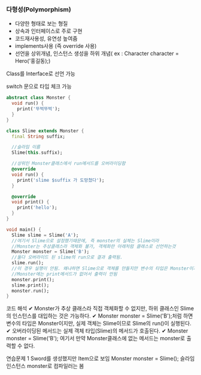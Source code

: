 ### 다형성(Polymorphism)

- 다양한 형태로 보는 형질
- 상속과 인터페이스로 주로 구현
- 코드재사용성, 유연성 높여줌
- implements사용 (즉 override 사용)
- 선언을 상위개념, 인스턴스 생성을 하위 개념( ex : Character character = Hero('홍길동);)

Class를 Interface로 선언 가능

switch 문으로 타입 체크 가능

```dart
abstract class Monster {
  void run() {
    print('뚜벅뚜벅');
  }
}

class Slime extends Monster {
  final String suffix;

  //슬라임 이름
  Slime(this.suffix);

  //상위인 Monster클래스에서 run메서드를 오버라이딩함
  @override
  void run() {
    print('slime $suffix 가 도망쳤다');
  }

  @override
  void print() {
    print('hello');
  }
}

void main() {
  Slime slime = Slime('A');
  //여기서 Slime으로 설정했기때문에, 즉 monster의 실체는 Slime이라
  //Monster는 추상클래스라 객체화 불가, 객체화란 아래처럼 클래스로 선언하는것
  Monster monster = Slime('B');
  //둘다 오버라이드 된 slime의 run으로 결과 출력됨.
  slime.run();
  //이 경우 실행이 안됨. 왜냐하면 Slime으로 객체를 만들지만 변수의 타입은 Monster이기때문에
  //Monster에는 print메서드가 없어서 출력이 안됨
  monster.print();
  slime.print();
  monster.run();
}
```

코드 해석
✔ Monster가 추상 클래스라 직접 객체화할 수 없지만, 하위 클래스인 Slime의 인스턴스를 대입하는 것은 가능하다.
✔ Monster monster = Slime('B');처럼 하면 변수의 타입은 Monster이지만, 실제 객체는 Slime이므로 Slime의 run()이 실행된다.
✔ 오버라이딩된 메서드는 실제 객체 타입(Slime)의 메서드가 호출된다.
✔ Monster monster = Slime('B'); 여기서 만약 Monster클래스에 없는 메서드는 monster로 출력할 수 없다.

연습문제 1
Sword를 생성했지만 Item으로 보임
Monster monster = Slime();
슬라임 인스턴스
monster로 컴파일러는 봄
